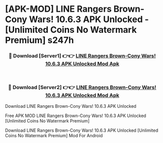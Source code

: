 # [APK-MOD] LINE Rangers  Brown-Cony Wars! 10.6.3 APK Unlocked - [Unlimited Coins No Watermark Premium] s247h



<div align="center">
<h3>🔴 Download [Server1] 👉👉 <a href="https://momento.my/?title=LINE_Rangers__Brown-Cony_Wars!_10.6.3_APK_Unlocked">LINE Rangers  Brown-Cony Wars! 10.6.3 APK Unlocked Mod Apk</a></h3><br>

<h3>🔴 Download [Server2] 👉👉 <a href="https://momento.my/?title=LINE_Rangers__Brown-Cony_Wars!_10.6.3_APK_Unlocked">LINE Rangers  Brown-Cony Wars! 10.6.3 APK Unlocked Mod Apk</a></h3>
</div>



Download LINE Rangers  Brown-Cony Wars! 10.6.3 APK Unlocked 

Free APK MOD LINE Rangers  Brown-Cony Wars! 10.6.3 APK Unlocked [Unlimited Coins No Watermark Premium]

Download LINE Rangers  Brown-Cony Wars! 10.6.3 APK Unlocked [Unlimited Coins No Watermark Premium] Mod For Android
